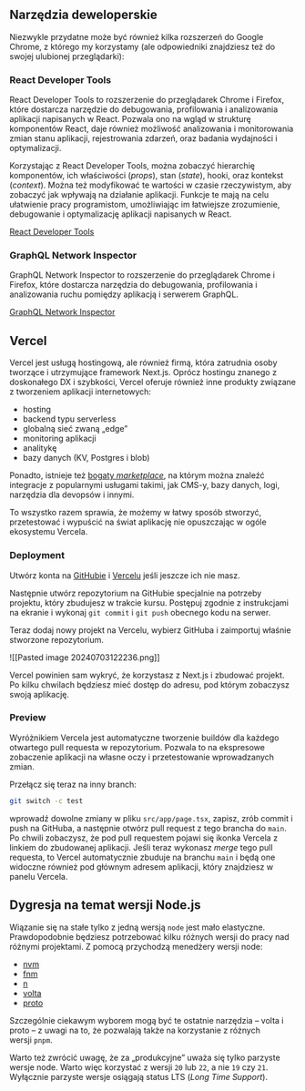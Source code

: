 
## Narzędzia deweloperskie

Niezwykle przydatne może być również kilka rozszerzeń do Google Chrome, z którego my korzystamy (ale odpowiedniki znajdziesz też do swojej ulubionej przeglądarki):

### React Developer Tools

React Developer Tools to rozszerzenie do przeglądarek Chrome i Firefox, które dostarcza narzędzie do debugowania, profilowania i analizowania aplikacji napisanych w React. Pozwala ono na wgląd w strukturę komponentów React, daje również możliwość analizowania i monitorowania zmian stanu aplikacji, rejestrowania zdarzeń, oraz badania wydajności i optymalizacji.

Korzystając z React Developer Tools, można zobaczyć hierarchię komponentów, ich właściwości (_props_), stan (_state_), hooki, oraz kontekst (_context_). Można też modyfikować te wartości w czasie rzeczywistym, aby zobaczyć jak wpływają na działanie aplikacji. Funkcje te mają na celu ułatwienie pracy programistom, umożliwiając im łatwiejsze zrozumienie, debugowanie i optymalizację aplikacji napisanych w React.

[React Developer Tools](https://chrome.google.com/webstore/detail/react-developer-tools/fmkadmapgofadopljbjfkapdkoienihi)

### GraphQL Network Inspector

GraphQL Network Inspector to rozszerzenie do przeglądarek Chrome i Firefox, które dostarcza narzędzia do debugowania, profilowania i analizowania ruchu pomiędzy aplikacją i serwerem GraphQL.

[GraphQL Network Inspector](https://chrome.google.com/webstore/detail/graphql-network-inspector/ndlbedplllcgconngcnfmkadhokfaaln)

## Vercel

Vercel jest usługą hostingową, ale również firmą, która zatrudnia osoby tworzące i utrzymujące framework Next.js. Oprócz hostingu znanego z doskonałego DX i szybkości, Vercel oferuje również inne produkty związane z tworzeniem aplikacji internetowych:

- hosting
- backend typu serverless
- globalną sieć zwaną „edge”
- monitoring aplikacji
- analitykę
- bazy danych (KV, Postgres i blob)

Ponadto, istnieje też [bogaty _marketplace_](https://vercel.com/integrations), na którym można znaleźć integracje z popularnymi usługami takimi, jak CMS-y, bazy danych, logi, narzędzia dla devopsów i innymi.

To wszystko razem sprawia, że możemy w łatwy sposób stworzyć, przetestować i wypuścić na świat aplikację nie opuszczając w ogóle ekosystemu Vercela.

### Deployment

Utwórz konta na [GitHubie](https://github.com/signup) i [Vercelu](https://vercel.com/signup) jeśli jeszcze ich nie masz.

Następnie utwórz repozytorium na GitHubie specjalnie na potrzeby projektu, który zbudujesz w trakcie kursu. Postępuj zgodnie z instrukcjami na ekranie i wykonaj `git commit` i `git push` obecnego kodu na serwer.

Teraz dodaj nowy projekt na Vercelu, wybierz GitHuba i zaimportuj właśnie stworzone repozytorium.

![[Pasted image 20240703122236.png]]

Vercel powinien sam wykryć, że korzystasz z Next.js i zbudować projekt. Po kilku chwilach będziesz mieć dostęp do adresu, pod którym zobaczysz swoją aplikację.

### Preview

Wyróżnikiem Vercela jest automatyczne tworzenie buildów dla każdego otwartego pull requesta w repozytorium. Pozwala to na ekspresowe zobaczenie aplikacji na własne oczy i przetestowanie wprowadzanych zmian.

Przełącz się teraz na inny branch:

```bash
git switch -c test
```

wprowadź dowolne zmiany w pliku `src/app/page.tsx`, zapisz, zrób commit i push na GitHuba, a następnie otwórz pull request z tego brancha do `main`. Po chwili zobaczysz, że pod pull requestem pojawi się ikonka Vercela z linkiem do zbudowanej aplikacji. Jeśli teraz wykonasz _merge_ tego pull requesta, to Vercel automatycznie zbuduje na branchu `main` i będą one widoczne również pod głównym adresem aplikacji, który znajdziesz w panelu Vercela.

## Dygresja na temat wersji Node.js

Wiązanie się na stałe tylko z jedną wersją `node` jest mało elastyczne. Prawdopodobnie będziesz potrzebować kilku różnych wersji do pracy nad różnymi projektami. Z pomocą przychodzą menedżery wersji node:

- [nvm](https://github.com/nvm-sh/nvm)
- [fnm](https://github.com/Schniz/fnm)
- [n](https://github.com/tj/n)
- [volta](https://github.com/volta-cli/volta)
- [proto](https://moonrepo.dev/proto)

Szczególnie ciekawym wyborem mogą być te ostatnie narzędzia – volta i proto – z uwagi na to, że pozwalają także na korzystanie z różnych wersji `pnpm`.

Warto też zwrócić uwagę, że za „produkcyjne” uważa się tylko parzyste wersje node. Warto więc korzystać z wersji `20` lub `22`, a nie `19` czy `21`. Wyłącznie parzyste wersje osiągają status LTS (_Long Time Support_).














